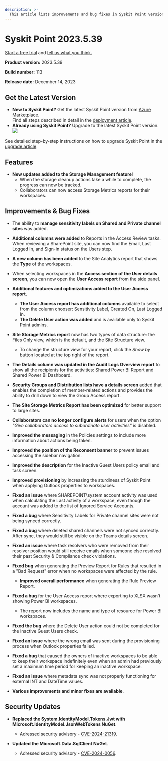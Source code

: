 ```yaml
---
description: >-
  This article lists improvements and bug fixes in Syskit Point version 2023.5.39.113
---
```


# Syskit Point 2023.5.39

[Start a free trial](https://www.syskit.com/products/point/free-trial/) and [tell us what you think.](https://www.syskit.com/company/contact-us/)

**Product version:** 2023.5.39

**Build number:** 113

**Release date:** December 14, 2023

## Get the Latest Version

* **New to Syskit Point?** Get the latest Syskit Point version from [Azure Marketplace](https://azuremarketplace.microsoft.com/en-us/marketplace/apps/syskitltd.syskit\_point).\
  Find all steps described in detail in the [deployment article](../../../set-up-point-data-center/deployment/deploy-syskit-point.md).
* **Already using Syskit Point?** Upgrade to the latest Syskit Point version.\
  [![](https://aka.ms/deploytoazurebutton)](https://portal.azure.com/#create/Microsoft.Template/uri/https%3A%2F%2Fsyskitassetsstorage.blob.core.windows.net%2Fpoint%2FARMTemplates%2FPointUpdateDeploy%2FPointUpdateTemplate.json)

See detailed step-by-step instructions on how to upgrade Syskit Point in the [upgrade article](../../../set-up-point-data-center/deployment/upgrade-syskit-point.md).

## Features


* **New updates added to the Storage Management feature**!
    * When the storage cleanup actions take a while to complete, the progress can now be tracked. 
    * Collaborators can now access Storage Metrics reports for their workspaces. 


## Improvements & Bug Fixes

* The ability to **manage sensitivity labels on Shared and Private channel sites** was added. 

* **Additional columns were added** to Reports in the Access Review tasks. When reviewing a SharePoint site, you can now find the Email, Last Logged In, and Sign-in status on the Users step.

* **A new column has been added** to the Site Analytics report that shows the **Type** of the workspaces.

* When selecting workspaces in the **Access section of the User details screen**, you can now open the **User Access report** from the side panel.

* **Additional features and optimizations added to the User Access report.**
  * **The User Access report has additional columns** available to select from the column chooser: Sensitivity Label, Created On, Last Logged In.
  * **The Delete User action was added** and is available only to Syskit Point admins.

* **Site Storage Metrics report** now has two types of data structure: the Files Only view, which is the default, and the Site Structure view.
  * To change the structure view for your report, click the *Show by* button located at the top right of the report.

* **The Details column was updated in the Audit Logs Overview report** to show all the recipients for the activities: Shared Power BI Report and Shared Power BI Dashboard.

* **Security Groups and Distribution lists have a details screen** added that enables the completion of member-related actions and provides the ability to drill down to view the Group Access report.  

* **The Site Storage Metrics Report has been optimized** for better support to large sites.  

* **Collaborators can no longer configure alerts** for users when the option *"Give collaborators access to subordinate user activities"* is disabled.

* **Improved the messaging** in the Policies settings to include more information about actions being taken. 

* **Improved the position of the Reconsent banner** to prevent issues accessing the sidebar navigation. 

* **Improved the description** for the Inactive Guest Users policy email and task screen.

* **Improved provisioning** by increasing the sturdiness of Syskit Point when applying Outlook properties to workspaces. 

* **Fixed an issue** where SHAREPOINT\\system account activity was used when calculating the Last activity of a workspace, even though the account was added to the list of Ignored Service Accounts. 

* **Fixed a bug** where Sensitivity Labels for Private channel sites were not being synced correctly. 

* **Fixed a bug** where deleted shared channels were not synced correctly. After sync, they would still be visible on the Teams details screen.

* **Fixed an issue** where task resolvers who were removed from their resolver position would still receive emails when someone else resolved their past Security & Compliance check violations.

* **Fixed bug** when generating the Preview Report for Rules that resulted in a "Bad Request" error when no workspaces were affected by the rule.
  * **Improved overall performance** when generating the Rule Preview Report. 

* **Fixed a bug** for the User Access report where exporting to XLSX wasn't showing Power BI workspaces.
  * The report now includes the name and type of resource for Power BI workspaces. 

* **Fixed the bug** where the Delete User action could not be completed for the Inactive Guest Users check. 

* **Fixed an issue** where the wrong email was sent during the provisioning process when Outlook properties failed.

* **Fixed a bug** that caused the owners of inactive workspaces to be able to keep their workspace indefinitely even when an admin had previously set a maximum time period for keeping an inactive workspace. 

* **Fixed an issue** where metadata sync was not properly functioning for external INT and DateTime values. 

* **Various improvements and minor fixes are available**.

## Security Updates

* **Replaced the System.IdentityModel.Tokens.Jwt with Microsoft.IdentityModel.JsonWebTokens NuGet**. 
  * Adressed security advisory - [CVE-2024-21319](https://github.com/advisories/GHSA-8g9c-28fc-mcx2).

* **Updated the Microsoft.Data.SqlClient NuGet**.
  * Adressed security advisory - [CVE-2024-0056](https://msrc.microsoft.com/update-guide/vulnerability/CVE-2024-0056).